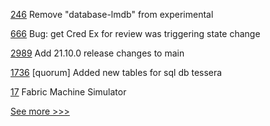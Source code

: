 
[246](https://github.com/hyperledger/transact/pull/246) Remove "database-lmdb" from experimental

[666](https://github.com/hyperledger-labs/business-partner-agent/pull/666) Bug: get Cred Ex for review was triggering state change

[2989](https://github.com/hyperledger/besu/pull/2989) Add 21.10.0 release changes to main

[1736](https://github.com/hyperledger-labs/blockchain-automation-framework/pull/1736) [quorum] Added new tables for sql db tessera

[17](https://github.com/hyperledger-labs/fabric-machine/pull/17) Fabric Machine Simulator


[See more >>>](https://start-here.hyperledger.org/pull-requests)
